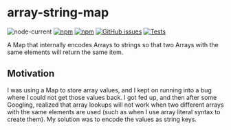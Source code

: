 # array-string-map
![node-current](https://img.shields.io/node/v/array-string-map)
[![npm](https://img.shields.io/npm/v/array-string-map)](https://www.npmjs.com/package/array-string-map)
[![npm](https://img.shields.io/npm/dt/array-string-map)](https://www.npmjs.com/package/array-string-map)
[![GitHub issues](https://img.shields.io/github/issues/PythonCoderAS/array-string-map)](https://github.com/PythonCoderAS/array-string-map/issues)
[![Tests](https://github.com/PythonCoderAS/array-string-map/actions/workflows/test.yml/badge.svg)](https://github.com/PythonCoderAS/array-string-map/actions/workflows/test.yml)

A Map that internally encodes Arrays to strings so that two Arrays with the same elements will return the same item.

## Motivation

I was using a Map to store array values, and I kept on running into a bug where I could not get those values back. I got fed up, and then after some Googling, realized that array lookups will not work when two different arrays with the same elements are used (such as when I use array literal syntax to create them). My solution was to encode the values as string keys.
